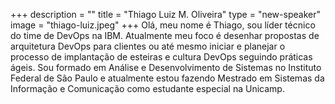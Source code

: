 +++
description = ""
title = "Thiago Luiz M. Oliveira"
type = "new-speaker"
image = "thiago-luiz.jpeg"
+++
Olá, meu nome é Thiago, sou líder técnico do time de DevOps na IBM. Atualmente meu foco é desenhar propostas de arquitetura DevOps para clientes ou até mesmo iniciar e planejar o processo de implantação de esteiras e cultura DevOps seguindo práticas ágeis. Sou formado em Análise e Desenvolvimento de Sistemas no Instituto Federal de São Paulo e atualmente estou fazendo Mestrado em Sistemas da Informação e Comunicação como estudante especial na Unicamp.